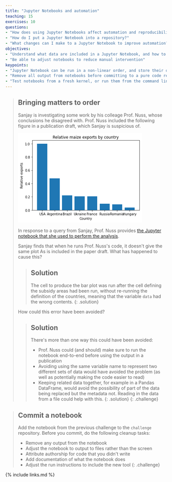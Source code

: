 ```yaml
---
title: "Jupyter Notebooks and automation"
teaching: 15
exercises: 10
questions:
- "How does using Jupyter Notebooks affect automation and reproducibility?"
- "How do I put a Jupyter Notebook into a repository?"
- "What changes can I make to a Jupyter Notebook to improve automation?"
objectives:
- "Understand what data are included in a Jupyter Notebook, and how to remove it"
- "Be able to adjust notebooks to reduce manual intervention"
keypoints:
- "Jupyter Notebook can be run in a non-linear order, and store their output as well as their input"
- "Remove all output from notebooks before committing to a pure code repository."
- "Test notebooks from a fresh kernel, or run them from the command line with `runipy`."
---
```


> ## Bringing matters to order
>
> Sanjay is investigating some work by his colleage Prof. Nuss, whose conclusions
> he disagreed with. Prof. Nuss included the following figure in a publication
> draft, which Sanjay is suspicious of.
>
> ![A graph of Relative maize exports by country, showing bars for USA, Argentina, Brazil, Ukraine, France, Russia, Romania, and Hungary. Approximate numbers are 1.0, 0.45, 0.2, 0.2, 0.2, 0.1, 0.1, 0.05](../fig/maizeexports.png)
>
> In response to a query from Sanjay, Prof. Nuss provides [the Jupyter notebook that she used to perform the analysis](../files/maizeexports.ipynb).
>
> Sanjay finds that when he runs Prof. Nuss's code, it doesn't give the same plot As
> is included in the paper draft. What has happened to cause this?
>
>> ## Solution
>>
>> The cell to produce the bar plot was run after the cell defining the subsidy areas
>> had been run, without re-running the definition of the countries, meaning that the
>> variable `data` had the wrong contents.
> {: .solution}
>
> How could this error have been avoided?
>
>> ## Solution
>>
>> There's more than one way this could have been avoided:
>>
>> * Prof. Nuss could (and should) make sure to run the notebook end-to-end before
>>   using the output in a publication
>> * Avoiding using the same variable name to represent two different sets of data
>>   would have avoided the problem (as well as potentially making the code easier
>>   to read)
>> * Keeping related data together, for example in a Pandas DataFrame, would avoid
>>   the possibility of part of the data being replaced but the metadata not.
>>   Reading in the data from a file could help with this.
> {: .solution}
{: .challenge}

> ## Commit a notebook
>
> Add the notebook from the previous challenge to the `challenge` repository.
> Before you commit, do the following cleanup tasks:
>
> * Remove any output from the notebook
> * Adjust the notebook to output to files rather than the screen
> * Attribute authorship for code that you didn't write
> * Add documentation of what the notebook does
> * Adjust the run instructions to include the new tool
{: .challenge}


{% include links.md %}

